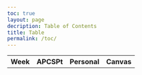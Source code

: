 ```yaml
---
toc: true
layout: page
decription: Table of Contents
title: Table
permalink: /toc/
---
```


<table>
    <tr>
     <th>Week</th>
     <th>APCSPt</th>
     <th>Personal</th>
     <th>Canvas</th>
    </tr>